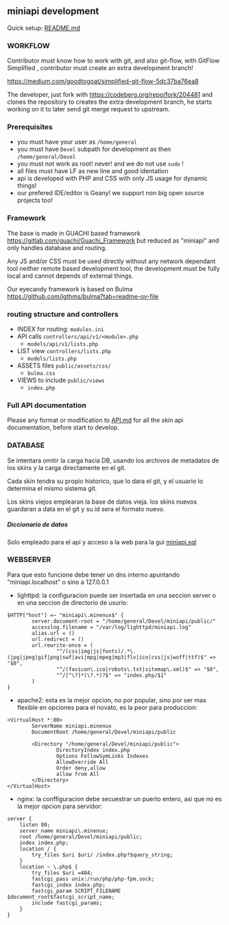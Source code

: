 ## miniapi development

Quick setup: [README.md](README.md)

### WORKFLOW

Contributor must know how to work with git, and also git-flow, 
with GitFlow Simplified , contributor must create an extra development branch!

https://medium.com/goodtogoat/simplified-git-flow-5dc37ba76ea8

The developer, just fork with https://codeberg.org/repo/fork/204481 and 
clones the repository to creates the extra development branch, he starts 
working on it to later send git merge request to upstream.

### Prerequisites

* you must have your user as `/home/general`
* you must have `Devel` subpath for development as then `/home/general/Devel`
* you must not work as root! never! and we do not use `sudo` !
* all files must have LF as new line and good identation
* api is developed with PHP and CSS with only JS usage for dynamic things!
* our prefered IDE/editor is Geany! we support non big open source projects too!

### Framework

The base is made in GUACHI based framework https://gitlab.com/guachi/Guachi_Framework
but reduced as "miniapi" and only handles database and routing.

Any JS and/or CSS must be used directly without any network dependant 
tool neither remote based development tool, the development must be 
fully local and cannot depends of external things.

Our eyecandy framework is based on Bulma https://github.com/jgthms/bulma?tab=readme-ov-file

### routing structure and controllers

* INDEX for routing: `modules.ini`
* API calls `controllers/api/v1/<module>.php`
    * `models/api/v1/lists.php`
* LIST view `controllers/lists.php`
    * `models/lists.php`
* ASSETS files `public/assets/css/`
    * `bulma.css`
* VIEWS to include `public/views`
    * `index.php`

### Full API documentation

Please any format or modification to [API.md](API.md) for all the skin api documentation, before 
start to develop.

### DATABASE

Se intentara omitir la carga hacia DB, usando los archivos de metadatos de los skins
y la carga directamente en el git.

Cada skin tendra su propio historico, que lo dara el git, y el usuario lo determina 
el mismo sistema git.

Los skins viejos emplearan la base de datos vieja. los skins nuevos guardaran a data 
en el git y su id sera el formato nuevo.

##### Diccionario de datos

Solo empleado para el api y acceso a la web para la gui [miniapi.sql](miniapi.sql)

### WEBSERVER

Para que esto funcione debe tener un dns interno apuntando "miniapi.localhost" o sino a 127.0.0.1

* lighttpd: la configuracion puede ser insertada en una seccion server 
o en una seccion de directorio de usurio:

```
$HTTP["host"] =~ "miniapi\.minenux$" {
        server.document-root = "/home/general/Devel/miniapi/public/"
        accesslog.filename = "/var/log/lighttpd/miniapi.log"
        alias.url = ()
        url.redirect = ()
        url.rewrite-once = (
                "^/(css|img|js|fonts)/.*\.(jpg|jpeg|gif|png|swf|avi|mpg|mpeg|mp3|flv|ico|css|js|woff|ttf)$" => "$0",
                "^/(favicon\.ico|robots\.txt|sitemap\.xml)$" => "$0",
                "^/[^\?]*(\?.*)?$" => "index.php/$1"
        )
}
```

* apache2: esta es la mejor opcion, no por popular, sino por ser mas 
flexible en opciones para el novato, es la peor para produccion:

```
<VirtualHost *:80>
        ServerName miniapi.minenux
        DocumentRoot /home/general/Devel/miniapi/public

        <Directory "/home/general/Devel/miniapi/public">
                DirectoryIndex index.php
                Options FollowSymLinks Indexes
                AllowOverride All
                Order deny,allow
                allow from All
        </Directory>
</VirtualHost>
```

* nginx: la conffiguracion debe secuestrar un puerto entero, asi que 
no es la mejor opcion para servidor:

```
server {
    listen 80;
    server_name miniapi\.minenux;
    root /home/general/Devel/miniapi/public;
    index index.php;
    location / {
        try_files $uri $uri/ /index.php?$query_string;
    }
    location ~ \.php$ {
        try_files $uri =404;
        fastcgi_pass unix:/run/php/php-fpm.sock;
        fastcgi_index index.php;
        fastcgi_param SCRIPT_FILENAME $document_root$fastcgi_script_name;
        include fastcgi_params;
    }
}
```

